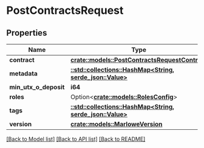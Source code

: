 # PostContractsRequest

## Properties

Name | Type | Description | Notes
------------ | ------------- | ------------- | -------------
**contract** | [**crate::models::PostContractsRequestContract**](PostContractsRequest_contract.md) |  | 
**metadata** | [**::std::collections::HashMap<String, serde_json::Value>**](serde_json::Value.md) |  | 
**min_utx_o_deposit** | **i64** |  | 
**roles** | Option<[**crate::models::RolesConfig**](RolesConfig.md)> |  | [optional]
**tags** | [**::std::collections::HashMap<String, serde_json::Value>**](serde_json::Value.md) |  | 
**version** | [**crate::models::MarloweVersion**](MarloweVersion.md) |  | 

[[Back to Model list]](../README.md#documentation-for-models) [[Back to API list]](../README.md#documentation-for-api-endpoints) [[Back to README]](../README.md)


